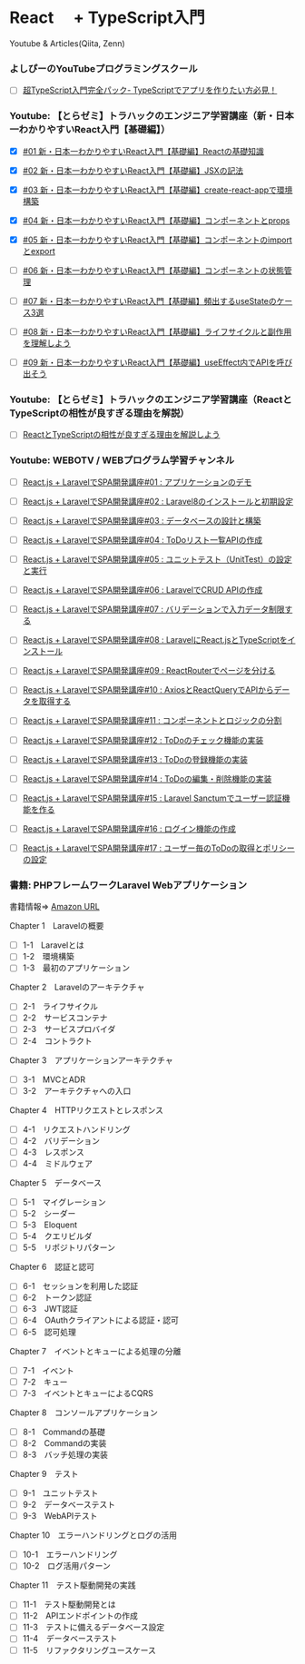 # React　 + TypeScript入門　
Youtube & Articles(Qiita, Zenn)


### よしぴーのYouTubeプログラミングスクール
- [ ] [超TypeScript入門完全パック- TypeScriptでアプリを作りたい方必見！](https://www.youtube.com/watch?v=F9vzRz6jyRk)


### Youtube: 【とらゼミ】トラハックのエンジニア学習講座（新・日本一わかりやすいReact入門【基礎編】）
- [x] [#01 新・日本一わかりやすいReact入門【基礎編】Reactの基礎知識](https://www.youtube.com/watch?v=dTghhYtvPek&list=PLX8Rsrpnn3IWPoM7-1YPDksRRkamRY25k&index=1)
- [x] [#02 新・日本一わかりやすいReact入門【基礎編】JSXの記法](https://www.youtube.com/watch?v=dTghhYtvPek&list=PLX8Rsrpnn3IWPoM7-1YPDksRRkamRY25k&index=2)
- [x] [#03 新・日本一わかりやすいReact入門【基礎編】create-react-appで環境構築](https://www.youtube.com/watch?v=dTghhYtvPek&list=PLX8Rsrpnn3IWPoM7-1YPDksRRkamRY25k&index=3)
- [x] [#04 新・日本一わかりやすいReact入門【基礎編】コンポーネントとprops](https://www.youtube.com/watch?v=dTghhYtvPek&list=PLX8Rsrpnn3IWPoM7-1YPDksRRkamRY25k&index=4)
- [x] [#05 新・日本一わかりやすいReact入門【基礎編】コンポーネントのimportとexport](https://www.youtube.com/watch?v=dTghhYtvPek&list=PLX8Rsrpnn3IWPoM7-1YPDksRRkamRY25k&index=5)
- [ ] [#06 新・日本一わかりやすいReact入門【基礎編】コンポーネントの状態管理](https://www.youtube.com/watch?v=dTghhYtvPek&list=PLX8Rsrpnn3IWPoM7-1YPDksRRkamRY25k&index=6)
- [ ] [#07 新・日本一わかりやすいReact入門【基礎編】頻出するuseStateのケース3選](https://www.youtube.com/watch?v=7MzVcLAtl8g&list=PLX8Rsrpnn3IWPoM7-1YPDksRRkamRY25k&index=7)
- [ ] [#08 新・日本一わかりやすいReact入門【基礎編】ライフサイクルと副作用を理解しよう](https://www.youtube.com/watch?v=7MzVcLAtl8g&list=PLX8Rsrpnn3IWPoM7-1YPDksRRkamRY25k&index=8)
- [ ] [#09 新・日本一わかりやすいReact入門【基礎編】useEffect内でAPIを呼び出そう](https://www.youtube.com/watch?v=7MzVcLAtl8g&list=PLX8Rsrpnn3IWPoM7-1YPDksRRkamRY25k&index=9)


### Youtube: 【とらゼミ】トラハックのエンジニア学習講座（ReactとTypeScriptの相性が良すぎる理由を解説）
- [ ] [ReactとTypeScriptの相性が良すぎる理由を解説しよう](https://www.youtube.com/watch?v=X6haQpKrooM)


### Youtube: WEBOTV / WEBプログラム学習チャンネル
- [ ] [React.js + LaravelでSPA開発講座#01 : アプリケーションのデモ](https://www.youtube.com/watch?v=hPjcbKtpTjY&list=PL3B2bjwrmhfQkcBEww0gN_kcRAHntAgxG&index=1)
- [ ] [React.js + LaravelでSPA開発講座#02 : Laravel8のインストールと初期設定](https://www.youtube.com/watch?v=hPjcbKtpTjY&list=PL3B2bjwrmhfQkcBEww0gN_kcRAHntAgxG&index=2)
- [ ] [React.js + LaravelでSPA開発講座#03 : データベースの設計と構築](https://www.youtube.com/watch?v=hPjcbKtpTjY&list=PL3B2bjwrmhfQkcBEww0gN_kcRAHntAgxG&index=3)
- [ ] [React.js + LaravelでSPA開発講座#04 : ToDoリスト一覧APIの作成](https://www.youtube.com/watch?v=hPjcbKtpTjY&list=PL3B2bjwrmhfQkcBEww0gN_kcRAHntAgxG&index=4)
- [ ] [React.js + LaravelでSPA開発講座#05 : ユニットテスト（UnitTest）の設定と実行](https://www.youtube.com/watch?v=hPjcbKtpTjY&list=PL3B2bjwrmhfQkcBEww0gN_kcRAHntAgxG&index=5)
- [ ] [React.js + LaravelでSPA開発講座#06 : LaravelでCRUD APIの作成](https://www.youtube.com/watch?v=hPjcbKtpTjY&list=PL3B2bjwrmhfQkcBEww0gN_kcRAHntAgxG&index=6)
- [ ] [React.js + LaravelでSPA開発講座#07 : バリデーションで入力データ制限する](https://www.youtube.com/watch?v=hPjcbKtpTjY&list=PL3B2bjwrmhfQkcBEww0gN_kcRAHntAgxG&index=7)
- [ ] [React.js + LaravelでSPA開発講座#08 : LaravelにReact.jsとTypeScriptをインストール](https://www.youtube.com/watch?v=hPjcbKtpTjY&list=PL3B2bjwrmhfQkcBEww0gN_kcRAHntAgxG&index=8)
- [ ] [React.js + LaravelでSPA開発講座#09 : ReactRouterでページを分ける](https://www.youtube.com/watch?v=hPjcbKtpTjY&list=PL3B2bjwrmhfQkcBEww0gN_kcRAHntAgxG&index=9)
- [ ] [React.js + LaravelでSPA開発講座#10 : AxiosとReactQueryでAPIからデータを取得する](https://www.youtube.com/watch?v=hPjcbKtpTjY&list=PL3B2bjwrmhfQkcBEww0gN_kcRAHntAgxG&index=10)
- [ ] [React.js + LaravelでSPA開発講座#11 : コンポーネントとロジックの分割](https://www.youtube.com/watch?v=hPjcbKtpTjY&list=PL3B2bjwrmhfQkcBEww0gN_kcRAHntAgxG&index=11)
- [ ] [React.js + LaravelでSPA開発講座#12 : ToDoのチェック機能の実装](https://www.youtube.com/watch?v=hPjcbKtpTjY&list=PL3B2bjwrmhfQkcBEww0gN_kcRAHntAgxG&index=12)
- [ ] [React.js + LaravelでSPA開発講座#13 : ToDoの登録機能の実装](https://www.youtube.com/watch?v=hPjcbKtpTjY&list=PL3B2bjwrmhfQkcBEww0gN_kcRAHntAgxG&index=13)
- [ ] [React.js + LaravelでSPA開発講座#14 : ToDoの編集・削除機能の実装](https://www.youtube.com/watch?v=hPjcbKtpTjY&list=PL3B2bjwrmhfQkcBEww0gN_kcRAHntAgxG&index=14)
- [ ] [React.js + LaravelでSPA開発講座#15 : Laravel Sanctumでユーザー認証機能を作る](https://www.youtube.com/watch?v=hPjcbKtpTjY&list=PL3B2bjwrmhfQkcBEww0gN_kcRAHntAgxG&index=15)
- [ ] [React.js + LaravelでSPA開発講座#16 : ログイン機能の作成](https://www.youtube.com/watch?v=hPjcbKtpTjY&list=PL3B2bjwrmhfQkcBEww0gN_kcRAHntAgxG&index=16)
- [ ] [React.js + LaravelでSPA開発講座#17 : ユーザー毎のToDoの取得とポリシーの設定](https://www.youtube.com/watch?v=hPjcbKtpTjY&list=PL3B2bjwrmhfQkcBEww0gN_kcRAHntAgxG&index=17)


### 書籍: PHPフレームワークLaravel Webアプリケーション
書籍情報=> [Amazon URL](https://www.amazon.co.jp/PHP%E3%83%95%E3%83%AC%E3%83%BC%E3%83%A0%E3%83%AF%E3%83%BC%E3%82%AFLaravel-Web%E3%82%A2%E3%83%97%E3%83%AA%E3%82%B1%E3%83%BC%E3%82%B7%E3%83%A7%E3%83%B3%E9%96%8B%E7%99%BA-%E7%AB%B9%E6%BE%A4%E6%9C%89%E8%B2%B4-ebook/dp/B07SPT6XJV)

Chapter 1　Laravelの概要
  - [ ] 1-1　Laravelとは
  - [ ] 1-2　環境構築
  - [ ] 1-3　最初のアプリケーション

Chapter 2　Laravelのアーキテクチャ
  - [ ] 2-1　ライフサイクル
  - [ ] 2-2　サービスコンテナ
  - [ ] 2-3　サービスプロバイダ
  - [ ] 2-4　コントラクト

Chapter 3　アプリケーションアーキテクチャ
  - [ ] 3-1　MVCとADR
  - [ ] 3-2　アーキテクチャへの入口

Chapter 4　HTTPリクエストとレスポンス
  - [ ] 4-1　リクエストハンドリング
  - [ ] 4-2　バリデーション
  - [ ] 4-3　レスポンス
  - [ ] 4-4　ミドルウェア

Chapter 5　データベース
  - [ ] 5-1　マイグレーション
  - [ ] 5-2　シーダー
  - [ ] 5-3　Eloquent
  - [ ] 5-4　クエリビルダ
  - [ ] 5-5　リポジトリパターン

Chapter 6　認証と認可
  - [ ] 6-1　セッションを利用した認証
  - [ ] 6-2　トークン認証
  - [ ] 6-3　JWT認証
  - [ ] 6-4　OAuthクライアントによる認証・認可
  - [ ] 6-5　認可処理

Chapter 7　イベントとキューによる処理の分離
  - [ ] 7-1　イベント
  - [ ] 7-2　キュー
  - [ ] 7-3　イベントとキューによるCQRS

Chapter 8　コンソールアプリケーション
  - [ ] 8-1　Commandの基礎
  - [ ] 8-2　Commandの実装
  - [ ] 8-3　バッチ処理の実装

Chapter 9　テスト
  - [ ] 9-1　ユニットテスト
  - [ ] 9-2　データベーステスト
  - [ ] 9-3　WebAPIテスト

Chapter 10　エラーハンドリングとログの活用
  - [ ] 10-1　エラーハンドリング
  - [ ] 10-2　ログ活用パターン

Chapter 11　テスト駆動開発の実践
  - [ ] 11-1　テスト駆動開発とは
  - [ ] 11-2　APIエンドポイントの作成
  - [ ] 11-3　テストに備えるデータベース設定
  - [ ] 11-4　データベーステスト
  - [ ] 11-5　リファクタリングユースケース
